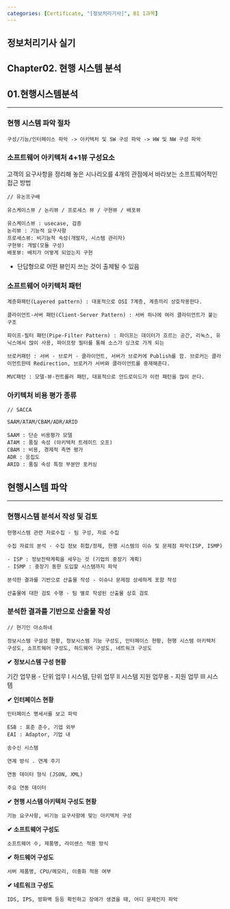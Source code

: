 ```yaml
---
categories: [Certificate, "[정보처리기사]", B1 1과목]
---
```


## 정보처리기사 실기

## Chapter02. 현행 시스템 분석

## 01.현행시스템분석

<hr>

### 현행 시스템 파악 절차

```
구성/기능/인터페이스 파악 -> 아키텍처 및 SW 구성 파악 -> HW 및 NW 구성 파악
```

### 소프트웨어 아키텍처 4+1뷰 구성요소

고객의 요구사항을 정리해 놓은 시나리오를 4개의 관점에서 바라보는 소프트웨어적인 접근 방법

```
// 유논프구배

유스케이스뷰 / 논리뷰 / 프로세스 뷰 / 구현뷰 / 배포뷰

유스케이스뷰 : usecase, 검증
논리뷰 : 기능적 요구사항
프로세스뷰: 비기능적 속성(개발자, 시스템 관리자)
구현뷰: 개발(모듈 구성)
배포뷰: 배치가 어떻게 되었는지 구현
```

- 단답형으로 어떤 뷰인지 쓰는 것이 출제될 수 있음

### 소프트웨어 아키텍처 패턴

```
계층화패턴(Layered pattern) : 대표적으로 OSI 7계층, 계층끼리 상호작용한다.

클라이언트-서버 패턴(Client-Server Pattern) : 서버 하나에 여러 클라이언트가 붙는 구조

파이프-필터 패턴(Pipe-Filter Pattern) : 파이프는 데이터가 흐르는 공간, 리눅스, 유닉스에서 많이 사용, 파이프랑 필터를 통해 소스가 싱크로 가게 되는

브로커패턴 : 서버 - 브로커 - 클라이언트, 서버가 브로커에 Publish를 함. 브로커는 클라이언트한테 Redirection, 브로커가 서버와 클라이언트를 중재해준다.

MVC패턴 : 모델-뷰-컨트롤러 패턴, 대표적으로 안드로이드가 이런 패턴을 많이 쓴다.
```

### 아키텍처 비용 평가 종류

```
// SACCA

SAAM/ATAM/CBAM/ADR/ARID

SAAM : 단순 비용평가 모델
ATAM : 품질 속성 (아키텍처 트레이드 오프)
CBAM : 비용, 경제적 측면 평가
ADR : 응집도
ARID : 품질 속성 특정 부분만 포커싱
```

## 현행시스템 파악

<hr>

### 현행시스템 분석서 작성 및 검토

```
현행시스템 관련 자료수집 - 팀 구성, 자료 수집

수집 자료의 분석 - 수집 정보 취합/정제, 현행 시스템의 이슈 및 문제점 파악(ISP, ISMP)

- ISP : 정보전략계획을 세우는 것 (기업의 중장기 계획)
- ISMP : 중장기 동한 도입할 시스템까지 파악

분석한 결과를 기반으로 산출물 작성 - 이슈나 문제점 상세하게 포함 작성

산출물에 대한 검토 수행 - 팀 별로 작성된 산출물 상호 검토
```

### 분석한 결과를 기반으로 산출물 작성

```
// 현기인 아소하네

정보시스템 구설성 현황, 정보시스템 기능 구성도, 인터페이스 현황, 현행 시스템 아키텍처 구성도, 소프트웨어 구성도, 하드웨어 구성도, 네트워크 구성도
```

**✔ 정보시스템 구성 현황**

기간 업무용 - 단위 업무 Ⅰ 시스템, 단위 업무 Ⅱ 시스템
지원 업무용 - 지원 업무 Ⅲ 시스템

**✔ 인터페이스 현황**

```
인터페이스 명세서를 보고 파악

ESB : 표준 준수, 기업 외부
EAI : Adaptor, 기업 내

송수신 시스템

연계 방식 . 연계 주기

연동 데이터 형식 (JSON, XML)

주요 연동 데이터
```

**✔ 현행 시스템 아키텍처 구성도 현황**

```
기능 요구사항, 비기능 요구사항에 맞는 아키텍처 구성
```

**✔ 소프트웨어 구성도**

```
소프트웨어 수, 제품명, 라이센스 적용 방식
```

**✔ 하드웨어 구성도**

```
서버 제품명, CPU/메모리, 이중화 적용 여부
```

**✔ 네트워크 구성도**

```
IDS, IPS, 방화벽 등등 확인하고 장애가 생겼을 때, 어디 문제인지 파악
```
